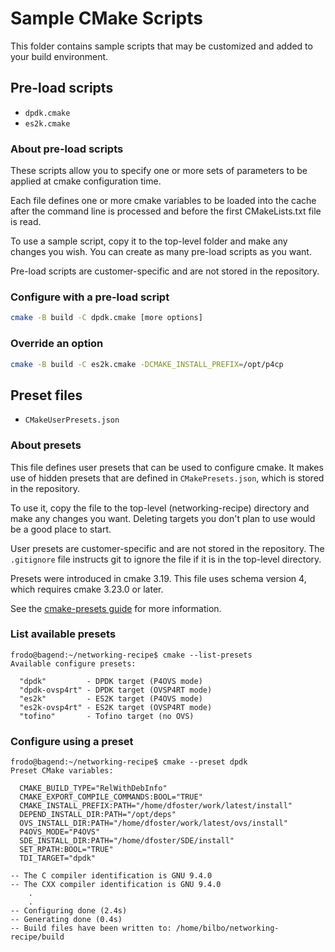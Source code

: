 # Sample CMake Scripts

This folder contains sample scripts that may be customized and added
to your build environment.

## Pre-load scripts

- `dpdk.cmake`
- `es2k.cmake`

### About pre-load scripts

These scripts allow you to specify one or more sets of parameters to be
applied at cmake configuration time.

Each file defines one or more cmake variables to be loaded into the cache
after the command line is processed and before the first CMakeLists.txt
file is read.

To use a sample script, copy it to the top-level folder and make any
changes you wish. You can create as many pre-load scripts as you want.

Pre-load scripts are customer-specific and are not stored in the
repository.

### Configure with a pre-load script

```bash
cmake -B build -C dpdk.cmake [more options]
```

### Override an option

```bash
cmake -B build -C es2k.cmake -DCMAKE_INSTALL_PREFIX=/opt/p4cp
```

## Preset files

- `CMakeUserPresets.json`

### About presets

This file defines user presets that can be used to configure cmake.
It makes use of hidden presets that are defined in `CMakePresets.json`,
which is stored in the repository.

To use it, copy the file to the top-level (networking-recipe) directory
and make any changes you want. Deleting targets you don't plan to use
would be a good place to start.

User presets are customer-specific and are not stored in the repository.
The `.gitignore` file instructs git to ignore the file if it is in the
top-level directory.

Presets were introduced in cmake 3.19. This file uses schema version 4,
which requires cmake 3.23.0 or later.

See the [cmake-presets guide](https://cmake.org/cmake/help/latest/manual/cmake-presets.7.html)
for more information.

### List available presets

```text
frodo@bagend:~/networking-recipe$ cmake --list-presets
Available configure presets:

  "dpdk"         - DPDK target (P4OVS mode)
  "dpdk-ovsp4rt" - DPDK target (OVSP4RT mode)
  "es2k"         - ES2K target (P4OVS mode)
  "es2k-ovsp4rt" - ES2K target (OVSP4RT mode)
  "tofino"       - Tofino target (no OVS)
```

### Configure using a preset

```text
frodo@bagend:~/networking-recipe$ cmake --preset dpdk
Preset CMake variables:

  CMAKE_BUILD_TYPE="RelWithDebInfo"
  CMAKE_EXPORT_COMPILE_COMMANDS:BOOL="TRUE"
  CMAKE_INSTALL_PREFIX:PATH="/home/dfoster/work/latest/install"
  DEPEND_INSTALL_DIR:PATH="/opt/deps"
  OVS_INSTALL_DIR:PATH="/home/dfoster/work/latest/ovs/install"
  P4OVS_MODE="P4OVS"
  SDE_INSTALL_DIR:PATH="/home/dfoster/SDE/install"
  SET_RPATH:BOOL="TRUE"
  TDI_TARGET="dpdk"

-- The C compiler identification is GNU 9.4.0
-- The CXX compiler identification is GNU 9.4.0
    .
    .
-- Configuring done (2.4s)
-- Generating done (0.4s)
-- Build files have been written to: /home/bilbo/networking-recipe/build
```
